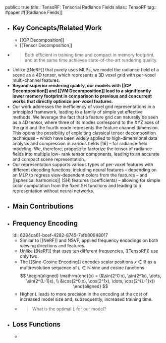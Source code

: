 public:: true
title:: TensoRF: Tensorial Radiance Fields
alias:: TensoRF
tag:: #paper #[[Radiance Fields]]

- ## Key Concepts/Related Work
	- [[CP Decomposition]]
	- [[Tensor Decomposition]]
- > Both efficient in training time and compact in memory footprint, and at the same time achieves state-of-the-art rendering quality.
- Unlike [[NeRF]] that purely uses MLPs, we model the radiance field of a scene as a 4D tensor, which represents a 3D voxel grid with per-voxel multi-channel features.
- **Beyond superior rendering quality, our models with [[CP Decomposition]] and [[VM Decomposition]] lead to a significantly lower memory footprint in comparison to previous and concurrent works that directly optimize per-voxel features.**
- Our work addresses the inefficiency of voxel grid representations in a principled framework, leading to a family of simple yet effective methods. We leverage the fact that a feature grid can naturally be seen as a 4D tensor, where three of its modes correspond to the XYZ axes of the grid and the fourth mode represents the feature channel dimension. This opens the possibility of exploiting classical tensor decomposition techniques – which have been widely applied to high-dimensional data analysis and compression in various fields [16] – for radiance field modeling. We, therefore, propose to factorize the tensor of radiance fields into multiple low- rank tensor components, leading to an accurate and compact scene representation.
- Our representation supports various types of per-voxel features with different decoding functions, including neural features – depending on an MLP to regress view-dependent colors from the features – and [[spherical harmonics]] (SH) features (coefficients) – allowing for simple color computation from the fixed SH functions and leading to a representation without neural networks.
- ## Main Contributions
- ## Frequency Encoding
  id:: 6284ca61-bcef-4282-8745-7efb80948017
	- Similar to [[NeRF]]  and NSVF, applied frequency encodings on both viewing directions and features.
	- Unlike [[NeRF]] that uses ten different frequencies, [[TensoRF]] use only two.
	- The [[Sine-Cosine Encoding]] encodes scalar positions $x \in \mathbb{R}$ as a
	  multiresolution sequence of $L \in \mathbb{N}$ sine and cosine functions
	  $$
	  \begin{aligned}
	  \mathrm{enc}(x) = (&\sin(2^0 x), \sin(2^1x), \dots, \sin(2^{L-1}x), \\
	  &\cos(2^0 x), \cos(2^1x), \dots, \cos(2^{L-1}x))
	  \end{aligned}
	  $$
	- Higher $L$ leads to more precision in the encoding at the cost of increased model size and, subsequently, increased training time.
	- > What is the optimal $L$ for our model?
- ## Loss Functions
	-